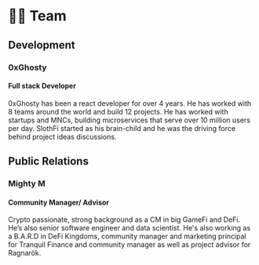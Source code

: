 # 👨🏫 Team

## Development

### 0xGhosty

#### Full stack Developer

0xGhosty has been a react developer for over 4 years. He has worked with 8 teams around the world and build 12 projects. He has worked with startups and MNCs, building microservices that serve over 10 million users per day. SlothFi started as his brain-child and he was the driving force behind project ideas discussions.&#x20;

## Public Relations

### Mighty M

#### Community Manager/ Advisor

Crypto passionate, strong background as a CM in big GameFi and DeFi. He’s also senior software engineer and data scientist. He's also working as a B.A.R.D in DeFi Kingdoms, community manager and marketing principal for Tranquil Finance and community manager as well as project advisor for Ragnarök.
